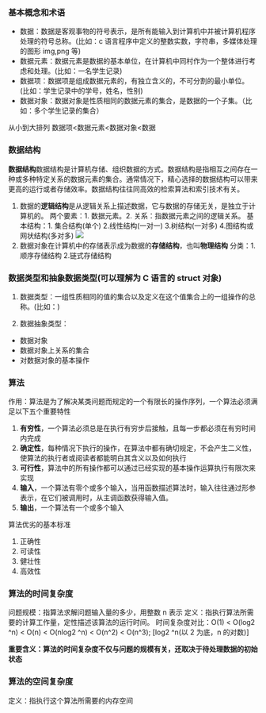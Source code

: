 ### 基本概念和术语

- 数据：数据是客观事物的符号表示，是所有能输入到计算机中并被计算机程序处理的符号总称。(比如：c 语言程序中定义的整数实数，字符串，多媒体处理的图形 img,png 等)
- 数据元素：数据元素是数据的基本单位，在计算机中同村作为一个整体进行考虑和处理。(比如：一名学生记录)
- 数据项：数据项是组成数据元素的，有独立含义的，不可分割的最小单位。(比如：学生记录中的学号，姓名，性别)
- 数据对象：数据对象是性质相同的数据元素的集合，是数据的一个子集。（比如：多个学生记录的集合）

从小到大排列
数据项<数据元素<数据对象<数据

### 数据结构

**数据结构**数据结构是计算机存储、组织数据的方式。数据结构是指相互之间存在一种或多种特定关系的数据元素的集合。通常情况下，精心选择的数据结构可以带来更高的运行或者存储效率。数据结构往往同高效的检索算法和索引技术有关。

1. 数据的**逻辑结构**是从逻辑关系上描述数据，它与数据的存储无关，是独立于计算机的。
   两个要素：1. 数据元素。2. 关系：指数据元素之间的逻辑关系。
   基本结构：1. 集合结构(单个) 2.线性结构(一对一) 3.树结构(一对多) 4.图结构或网状结构(多对多)
   ![](https://www.xiesmallxie.cn/20221108173935.png)
2. 数据对象在计算机中的存储表示成为数据的**存储结构**，也叫**物理结构**
   分类：1. 顺序存储结构 2.链式存储结构

### 数据类型和抽象数据类型(可以理解为 C 语言的 struct 对象)

1. 数据类型：一组性质相同的值的集合以及定义在这个值集合上的一组操作的总称。(比如：)

2. 数据抽象类型：

- 数据对象
- 数据对象上关系的集合
- 对数据对象的基本操作

### 算法

作用：算法是为了解决某类问题而规定的一个有限长的操作序列，一个算法必须满足以下五个重要特性

1. **有穷性**，一个算法必须总是在执行有穷步后接触，且每一步都必须在有穷时间内完成
2. **确定性**，每种情况下执行的操作，在算法中都有确切规定，不会产生二义性，使算法的执行者或阅读者都能明白其含义以及如何执行
3. **可行性**，算法中的所有操作都可以通过已经实现的基本操作运算执行有限次来实现
4. **输入**，一个算法有零个或多个输入，当用函数描述算法时，输入往往通过形参表示，在它们被调用时，从主调函数获得输入值。
5. **输出**，一个算法有一个或多个输入

算法优劣的基本标准

1. 正确性
2. 可读性
3. 健壮性
4. 高效性

### 算法的时间复杂度

问题规模：指算法求解问题输入量的多少，用整数 n 表示
定义：指执行算法所需要的计算工作量，定性描述该算法的运行时间。
时间复杂度对比：O(1) < O(log2 ^n) < O(n) < O(nlog2 ^n) < O(n^2) < O(n^3); [log2 ^n(以 2 为底，n 的对数)]

**重要含义：算法的时间复杂度不仅与问题的规模有关，还取决于待处理数据的初始状态**

### 算法的空间复杂度

定义：指执行这个算法所需要的内存空间
